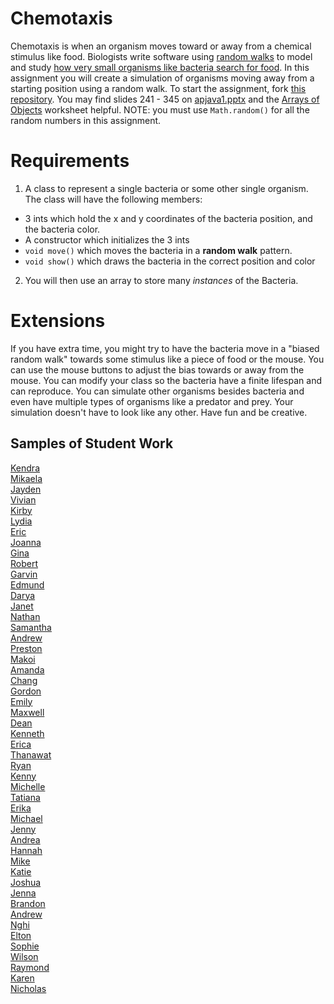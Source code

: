 Chemotaxis
==========
Chemotaxis is when an organism moves toward or away from a chemical stimulus like food. Biologists write software using [random walks](http://www.mit.edu/~kardar/teaching/projects/chemotaxis(AndreaSchmidt)/random.htm) to model and study [how very small organisms like bacteria search for food](http://www.mit.edu/~kardar/teaching/projects/chemotaxis(AndreaSchmidt)/). In this assignment you will create a simulation of organisms moving away from a starting position using a random walk. To start the assignment, fork [this repository](https://github.com/APCSLowell/Chemotaxis). You may find slides 241 - 345 on <a href="https://drive.google.com/open?id=0Bz2ZkT6qWPYTVkF4Q19aZ3dfdk0">apjava1.pptx</a> and the <a href="https://drive.google.com/file/d/0Bz2ZkT6qWPYTZ1FCOTZrWS1pb3M/view?usp=sharing">Arrays of Objects</a> worksheet helpful. NOTE: you must use `Math.random()` for all the random numbers in this assignment. 

Requirements
============
1. A class to represent a single bacteria or some other single organism. The class will have the following members:
  - 3 ints which hold the x and y coordinates of the bacteria position, and the bacteria color.
  - A constructor which initializes the 3 ints
  - `void move()` which moves the bacteria in a **random walk** pattern.
  - `void show()` which draws the bacteria in the correct position and color 
2. You will then use an array to store many *instances* of the Bacteria. 
   
Extensions
==========

If you have extra time, you might try to have the bacteria move in a "biased random walk" towards some stimulus like a piece of food or the mouse. You can use the mouse buttons to adjust the bias towards or away from the mouse. You can modify your class so the bacteria have a finite lifespan and can reproduce. You can simulate other organisms besides bacteria and even have multiple types of organisms like a predator and prey. Your simulation doesn't have to look like any other. Have fun and be creative.

Samples of Student Work
-----------------------
[Kendra](https://pastalover45.github.io/Chemotaxis/)   
[Mikaela](https://mikamarciales.github.io/Chemotaxis/)   
[Jayden](https://jaydenlee1229.github.io/Chemotaxis/)   
[Vivian](https://viviaann.github.io/Chemotaxis/)  
[Kirby](https://krbyktl.github.io/Chemotaxis/)   
[Lydia](https://aqua28.github.io/Chemotaxis/)   
[Eric](https://jellybeanmill.github.io/Chemotaxis/)   
[Joanna](https://j0annalu.github.io/Chemotaxis/)   
[Gina](https://gimontarano.github.io/Chemotaxis/)   
[Robert](https://rshi159.github.io/Chemotaxis/)  
[Garvin](https://garvingit.github.io/Chemotaxis/)   
[Edmund](https://edmundmah79.github.io/Chemotaxis/)   
[Darya](https://darya-ver.github.io/Chemotaxis/)   
[Janet](https://birded.github.io/Chemotaxis/)   
[Nathan](https://nathansng.github.io/Chemotaxis/)   
[Samantha](https://sammirustia.github.io/Chemotaxis/)   
[Andrew](https://ansue1234.github.io/Chemotaxis/)   
[Preston](https://prestonttt.github.io/Chemotaxis/)   
[Makoi](https://magacula1.github.io/Chemotaxis/)   
[Amanda](https://amkallenbach.github.io/Chemotaxis/)   
[Chang](https://cnk113.github.io/Chemotaxis/)   
[Gordon](https://gordonkong.github.io/Chemotaxis/)  
[Emily](https://emilyhasramen.github.io/Chemotaxis/)   
[Maxwell](https://12maxwellho.github.io/Chemotaxis/)   
[Dean](https://deanhuynh.github.io/Chemotaxis/)   
[Kenneth](https://kenpaso.github.io/Chemotaxis/)   
[Erica](https://ericamalia.github.io/Chemotaxis/)   
[Thanawat](https://thiskappaisgrey.github.io/Chemotaxis/index.html)   
[Ryan](https://avath.github.io/Chemotaxis/)   
[Kenny](https://kennyyu168.github.io/Chemotaxis/)   
[Michelle](https://michellec1998.github.io/Chemotaxis/)   
[Tatiana](https://sonotatiana.github.io/Chemotaxis/)   
[Erika](https://ekwkk.github.io/Chemotaxis/)   
[Michael](https://mipsim.github.io/Chemotaxis/)   
[Jenny](https://jexin.github.io/Chemotaxis/)   
[Andrea](https://chenandrea29.github.io/Chemotaxis/)   
[Hannah](https://hadecastro.github.io/Chemotaxis/)   
[Mike](https://mimonokandilos.github.io/Chemotaxis/)  
[Katie](https://kachow4.github.io/Chemotaxis/)   
[Joshua](https://joshualchan.github.io/Chemotaxis/)   
[Jenna](https://jennaralll.github.io/Chemotaxis/)   
[Brandon](https://brlou-apcs.github.io/Chemotaxis/)   
[Andrew](https://andrewmai123.github.io/Chemotaxis/)   
[Nghi](https://nagirokudo.github.io/Chemotaxis/)   
[Elton](https://elel123.github.io/Chemotaxis/)   
[Sophie](https://sohuang.github.io/Chemotaxis/)   
[Wilson](https://wilsonh415.github.io/Chemotaxis/)   
[Raymond](https://ngoraymond.github.io/Chemotaxis/)   
[Karen](https://sonokjw.github.io/Chemotaxis/)   
[Nicholas](https://niguan.github.io/Chemotaxis/)   
 
